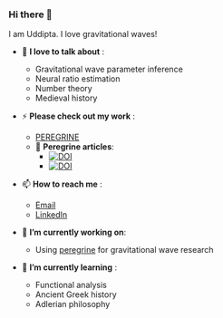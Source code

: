 ### Hi there 👋
I am Uddipta. I love gravitational waves!

<!--
**Uddiptaatwork/Uddiptaatwork** is a ✨ _special_ ✨ repository because its `README.md` (this file) appears on your GitHub profile.

Here are some ideas to get you started:

- 🔭 I’m currently working on ...
- 🌱 I’m currently learning ...
- 👯 I’m looking to collaborate on ...
- 🤔 I’m looking for help with ...
- 💬 Ask me about ...
- 📫 How to reach me: ...
- 😄 Pronouns: ...
- ⚡ Fun fact: ...
-->
- 💬 **I love to talk about** : 
  - Gravitational wave parameter inference
  - Neural ratio estimation
  - Number theory
  - Medieval history
 
- ⚡ **Please check out my work** :   
  - [PEREGRINE](https://github.com/undark-lab/peregrine-public)
  - 🌱 **Peregrine articles**:
    - [![DOI](https://img.shields.io/badge/DOI-arXiv.2304.02035-brightgreen)](https://arxiv.org/abs/2304.02035)
    - [![DOI](https://img.shields.io/badge/DOI-arXiv.2308.06318-brightgreen)](https://arxiv.org/abs/2308.06318)


- 📫 **How to reach me** :
  - [Email](u.bhardwaj@uva.nl)
  - [LinkedIn](https://www.linkedin.com/in/uddipta-bhardwaj-05b752161/) 
 
- 🔭 **I’m currently working on**:
  - Using [peregrine]() for gravitational wave research
  
- 🌱 **I’m currently learning** :
  - Functional analysis
  - Ancient Greek history
  - Adlerian philosophy
 
